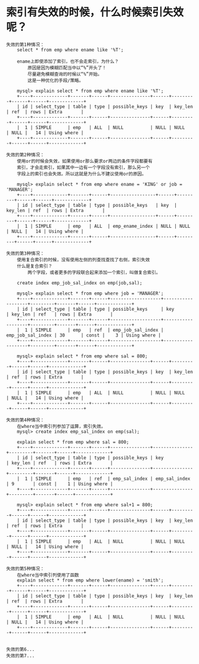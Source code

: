 # 索引有失效的时候，什么时候索引失效呢？
	
	失效的第1种情况：
		select * from emp where ename like '%T';

		ename上即使添加了索引，也不会走索引，为什么？
			原因是因为模糊匹配当中以“%”开头了！
			尽量避免模糊查询的时候以“%”开始。
			这是一种优化的手段/策略。

		mysql> explain select * from emp where ename like '%T';
		+----+-------------+-------+------+---------------+------+---------+------+------+-------------+
		| id | select_type | table | type | possible_keys | key  | key_len | ref  | rows | Extra       |
		+----+-------------+-------+------+---------------+------+---------+------+------+-------------+
		|  1 | SIMPLE      | emp   | ALL  | NULL          | NULL | NULL    | NULL |   14 | Using where |
		+----+-------------+-------+------+---------------+------+---------+------+------+-------------+
	
	失效的第2种情况：
		使用or的时候会失效，如果使用or那么要求or两边的条件字段都要有
		索引，才会走索引，如果其中一边有一个字段没有索引，那么另一个
		字段上的索引也会失效。所以这就是为什么不建议使用or的原因。

		mysql> explain select * from emp where ename = 'KING' or job = 'MANAGER';
		+----+-------------+-------+------+-----------------+------+---------+------+------+-------------+
		| id | select_type | table | type | possible_keys   | key  | key_len | ref  | rows | Extra       |
		+----+-------------+-------+------+-----------------+------+---------+------+------+-------------+
		|  1 | SIMPLE      | emp   | ALL  | emp_ename_index | NULL | NULL    | NULL |   14 | Using where |
		+----+-------------+-------+------+-----------------+------+---------+------+------+-------------+
	
	失效的第3种情况：
		使用复合索引的时候，没有使用左侧的列查找查找了右侧，索引失效
		什么是复合索引？
			两个字段，或者更多的字段联合起来添加一个索引，叫做复合索引。
		
		create index emp_job_sal_index on emp(job,sal);
		
		mysql> explain select * from emp where job = 'MANAGER';
		+----+-------------+-------+------+-------------------+-------------------+---------+-------+------+-------------+
		| id | select_type | table | type | possible_keys     | key               | key_len | ref   | rows | Extra       |
		+----+-------------+-------+------+-------------------+-------------------+---------+-------+------+-------------+
		|  1 | SIMPLE      | emp   | ref  | emp_job_sal_index | emp_job_sal_index | 30      | const |    3 | Using where |
		+----+-------------+-------+------+-------------------+-------------------+---------+-------+------+-------------+
		
		mysql> explain select * from emp where sal = 800;
		+----+-------------+-------+------+---------------+------+---------+------+------+-------------+
		| id | select_type | table | type | possible_keys | key  | key_len | ref  | rows | Extra       |
		+----+-------------+-------+------+---------------+------+---------+------+------+-------------+
		|  1 | SIMPLE      | emp   | ALL  | NULL          | NULL | NULL    | NULL |   14 | Using where |
		+----+-------------+-------+------+---------------+------+---------+------+------+-------------+

	失效的第4种情况：
		在where当中索引列参加了运算，索引失效。
		mysql> create index emp_sal_index on emp(sal);

		explain select * from emp where sal = 800;
		+----+-------------+-------+------+---------------+---------------+---------+-------+------+-------------+
		| id | select_type | table | type | possible_keys | key           | key_len | ref   | rows | Extra       |
		+----+-------------+-------+------+---------------+---------------+---------+-------+------+-------------+
		|  1 | SIMPLE      | emp   | ref  | emp_sal_index | emp_sal_index | 9       | const |    1 | Using where |
		+----+-------------+-------+------+---------------+---------------+---------+-------+------+-------------+

		mysql> explain select * from emp where sal+1 = 800;
		+----+-------------+-------+------+---------------+------+---------+------+------+-------------+
		| id | select_type | table | type | possible_keys | key  | key_len | ref  | rows | Extra       |
		+----+-------------+-------+------+---------------+------+---------+------+------+-------------+
		|  1 | SIMPLE      | emp   | ALL  | NULL          | NULL | NULL    | NULL |   14 | Using where |
		+----+-------------+-------+------+---------------+------+---------+------+------+-------------+

	失效的第5种情况：
		在where当中索引列使用了函数
		explain select * from emp where lower(ename) = 'smith';
		+----+-------------+-------+------+---------------+------+---------+------+------+-------------+
		| id | select_type | table | type | possible_keys | key  | key_len | ref  | rows | Extra       |
		+----+-------------+-------+------+---------------+------+---------+------+------+-------------+
		|  1 | SIMPLE      | emp   | ALL  | NULL          | NULL | NULL    | NULL |   14 | Using where |
		+----+-------------+-------+------+---------------+------+---------+------+------+-------------+


	失效的第6...
	失效的第7...
